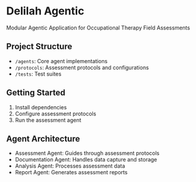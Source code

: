 # Delilah Agentic

Modular Agentic Application for Occupational Therapy Field Assessments

## Project Structure

- `/agents`: Core agent implementations
- `/protocols`: Assessment protocols and configurations
- `/tests`: Test suites

## Getting Started

1. Install dependencies
2. Configure assessment protocols
3. Run the assessment agent

## Agent Architecture

- Assessment Agent: Guides through assessment protocols
- Documentation Agent: Handles data capture and storage
- Analysis Agent: Processes assessment data
- Report Agent: Generates assessment reports